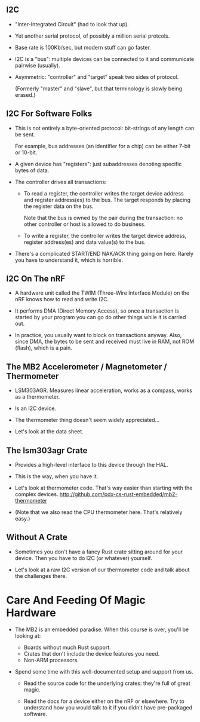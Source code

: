 ## I2C

* "Inter-Integrated Circuit" (had to look that up).

* Yet another serial protocol, of possibly a million serial
  protcols.
  
* Base rate is 100Kb/sec, but modern stuff can go faster.

* I2C is a "bus": multiple devices can be connected to it
  and communicate pairwise (usually).
  
* Asymmetric: "controller" and "target" speak two sides of
  protocol.
  
  (Formerly "master" and "slave", but that terminology is
  slowly being erased.)
  
## I2C For Software Folks

* This is not entirely a byte-oriented protocol: bit-strings
  of any length can be sent.
  
  For example, bus addresses (an identifier for a chip)
  can be either 7-bit or 10-bit.
  
* A given device has "registers": just subaddresses denoting
  specific bytes of data.

* The controller drives all transactions:

  * To read a register, the controller writes the target
    device address and register address(es) to the bus. The
    target responds by placing the register data on the bus.

    Note that the bus is owned by the pair during the
    transaction: no other controller or host is allowed to
    do business.

  * To write a register, the controller writes the target
    device address, register address(es) and data value(s)
    to the bus.
    
* There's a complicated START/END NAK/ACK thing going on
  here. Rarely you have to understand it, which is horrible.
  
## I2C On The nRF

* A hardware unit called the TWIM (Three-Wire Interface
  Module) on the nRF knows how to read and write I2C.

* It performs DMA (Direct Memory Access), so once a
  transaction is started by your program you can go do other
  things while it is carried out.
  
* In practice, you usually want to block on transactions
  anyway. Also, since DMA, the bytes to be sent and received
  must live in RAM, not ROM (flash), which is a pain.
  
## The MB2 Accelerometer / Magnetometer / Thermometer

* LSM303AGR. Measures linear acceleration, works as a
  compass, works as a thermometer.
  
* Is an I2C device.

* The thermometer thing doesn't seem widely appreciated…

* Let's look at the data sheet.

## The lsm303agr Crate

* Provides a high-level interface to this device through 
  the HAL.
  
* This is the way, when you have it.

* Let's look at thermometer code. That's way easier than
  starting with the complex
  devices. http://github.com/pdx-cs-rust-embedded/mb2-thermometer

* (Note that we also read the CPU thermometer here. That's
  relatively easy.)
  
## Without A Crate

* Sometimes you don't have a fancy Rust crate sitting around
  for your device. Then you have to do I2C (or whatever)
  yourself.
  
* Let's look at a raw I2C version of our thermometer code
  and talk about the challenges there.

# Care And Feeding Of Magic Hardware

* The MB2 is an embedded paradise. When this course is over,
  you'll be looking at:
  
  * Boards without much Rust support.
  * Crates that don't include the device features you need.
  * Non-ARM processors.

* Spend some time with this well-documented setup and
  support from us.
  
  * Read the source code for the underlying crates: they're
    full of great magic.
  
  * Read the docs for a device either on the nRF or
    elsewhere. Try to understand how you would talk to it
    if you didn't have pre-packaged software.


